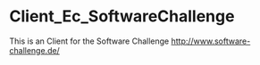 # Client_Ec_SoftwareChallenge
This is an Client for the Software Challenge http://www.software-challenge.de/
